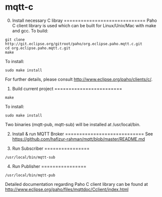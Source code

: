 mqtt-c
======

0. Install necessary C libray
=============================
Paho C client library is used which can be built for Linux/Unix/Mac with make and gcc. To build:
```
git clone http://git.eclipse.org/gitroot/paho/org.eclipse.paho.mqtt.c.git
cd org.eclipse.paho.mqtt.c.git
make
```
To install:
```
sudo make install
```

For further details, please consult http://www.eclipse.org/paho/clients/c/.

1. Build current project
========================
```
make
```

To install:
```
sudo make install
```
Two binaries (mqtt-pub, mqtt-sub) will be installed at /usr/local/bin.

2. Install & run MQTT Broker
============================
See https://github.com/hafizur-rahman/mqtt/blob/master/README.md

3. Run Subscriber
================
```
/usr/local/bin/mqtt-sub
```

4. Run Publisher
================
```
/usr/local/bin/mqtt-pub
```

Detailed documentation regarding Paho C client library can be found at http://www.eclipse.org/paho/files/mqttdoc/Cclient/index.html
